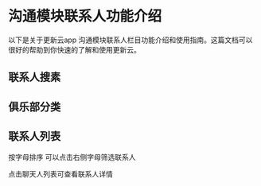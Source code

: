 
#  沟通模块联系人功能介绍
以下是关于更新云app 沟通模块联系人栏目功能介绍和使用指南。这篇文档可以很好的帮助到你快速的了解和使用更新云。

## 联系人搜素


## 俱乐部分类


## 联系人列表
按字母排序 可以点击右侧字母筛选联系人

点击聊天人列表可查看联系人详情